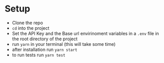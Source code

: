 # Setup
- Clone the repo 
- `cd` into the project
- Set the API Key and the Base url envirinoment variables in a `.env` file in the root directory of the project
- run `yarn` in your terminal (this will take some time)
- after installation run `yarn start`
- to run tests run `yarn test`

